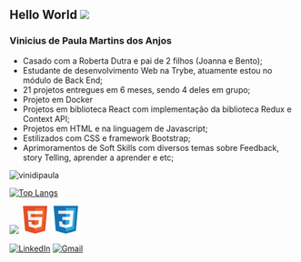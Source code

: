 ## Hello World <img src="https://s2.static.brasilescola.uol.com.br/be/conteudo/images/planeta-terra.jpg" width="40px" />

### Vinicius de Paula Martins dos Anjos
* Casado com a Roberta Dutra e pai de 2 filhos (Joanna e Bento);
* Estudante de desenvolvimento Web na Trybe, atuamente estou no módulo de Back End;
* 21 projetos entregues em 6 meses, sendo 4 deles em grupo;
* Projeto em Docker
* Projetos em biblioteca React com implementação da biblioteca Redux e Context API;
* Projetos em HTML e na linguagem de Javascript;
* Estilizados com CSS e framework Bootstrap;
* Aprimoramentos de Soft Skills com diversos temas sobre Feedback, story Telling, aprender a aprender e etc;


![vinidipaula](https://github-readme-stats.vercel.app/api?username=vinidipaula92&show_icons=true&theme=dark&)


[![Top Langs](https://github-readme-stats.vercel.app/api/top-langs/?username=vinidipaula92&layout=compact)](https://github.com/vinidipaula92/github-readme-stats)

<div>
<img src="https://img2.gratispng.com/20180417/fsw/kisspng-javascript-node-js-angularjs-jquery-github-5ad5a9c7373410.5023404615239520712261.jpg" width="50px"/>
<img src="https://raw.githubusercontent.com/devicons/devicon/master/icons/html5/html5-original.svg" width="50px"/>
<img src="https://raw.githubusercontent.com/devicons/devicon/master/icons/css3/css3-original.svg" width="50px"/>

<a href="https://www.linkedin.com/in/vinicius-anjos/"><img alt="LinkedIn" src="https://img.shields.io/badge/LinkedIn-0077B5?style=for-the-badge&logo=linkedin&logoColor=white" /></a>
<a href="mailTo: vinidipaula92@gmail.com"><img alt="Gmail" src="https://img.shields.io/badge/Gmail-D14836?style=for-the-badge&logo=gmail&logoColor=white" /></a></div>
